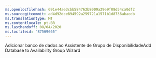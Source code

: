 ```yaml
---
ms.openlocfilehash: 691e44ae3cbb584762b8009a29e9f08d54ca0df2
ms.sourcegitcommit: ad4d92dce894592a259721a1571b1d8736abacdb
ms.translationtype: MT
ms.contentlocale: pt-BR
ms.lasthandoff: 08/04/2020
ms.locfileid: "87569665"
---
```

<span data-ttu-id="3d14f-101">Adicionar banco de dados ao Assistente de Grupo de Disponibilidade</span><span class="sxs-lookup"><span data-stu-id="3d14f-101">Add Database to Availability Group Wizard</span></span>
